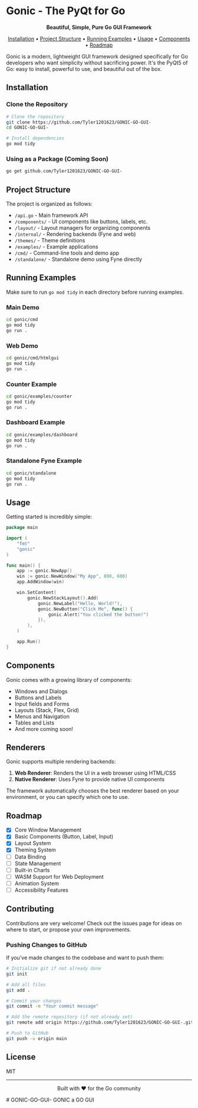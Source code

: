 # Gonic - The PyQt for Go

<p align="center">
  <strong>Beautiful, Simple, Pure Go GUI Framework</strong>
</p>

<p align="center">
  <a href="#installation">Installation</a> •
  <a href="#project-structure">Project Structure</a> •
  <a href="#running-examples">Running Examples</a> •
  <a href="#usage">Usage</a> •
  <a href="#components">Components</a> •
  <a href="#roadmap">Roadmap</a>
</p>

Gonic is a modern, lightweight GUI framework designed specifically for Go developers who want simplicity without sacrificing power. It's the PyQt5 of Go: easy to install, powerful to use, and beautiful out of the box.

## Installation

### Clone the Repository

```bash
# Clone the repository
git clone https://github.com/Tyler1201623/GONIC-GO-GUI-
cd GONIC-GO-GUI-

# Install dependencies 
go mod tidy
```

### Using as a Package (Coming Soon)

```bash
go get github.com/Tyler1201623/GONIC-GO-GUI-
```

## Project Structure

The project is organized as follows:

- `/api.go` - Main framework API
- `/components/` - UI components like buttons, labels, etc.
- `/layout/` - Layout managers for organizing components
- `/internal/` - Rendering backends (Fyne and web)
- `/themes/` - Theme definitions
- `/examples/` - Example applications
- `/cmd/` - Command-line tools and demo app
- `/standalone/` - Standalone demo using Fyne directly

## Running Examples

Make sure to run `go mod tidy` in each directory before running examples.

### Main Demo

```bash
cd gonic/cmd
go mod tidy
go run .
```

### Web Demo

```bash
cd gonic/cmd/htmlgui
go mod tidy
go run .
```

### Counter Example

```bash
cd gonic/examples/counter
go mod tidy
go run .
```

### Dashboard Example

```bash
cd gonic/examples/dashboard
go mod tidy
go run .
```

### Standalone Fyne Example

```bash
cd gonic/standalone
go mod tidy
go run .
```

## Usage

Getting started is incredibly simple:

```go
package main

import (
    "fmt"
    "gonic"
)

func main() {
    app := gonic.NewApp()
    win := gonic.NewWindow("My App", 800, 600)
    app.AddWindow(win)

    win.SetContent(
        gonic.NewStackLayout().Add(
            gonic.NewLabel("Hello, World!"),
            gonic.NewButton("Click Me", func() {
                gonic.Alert("You clicked the button!")
            }),
        ),
    )

    app.Run()
}
```

## Components

Gonic comes with a growing library of components:

- Windows and Dialogs
- Buttons and Labels
- Input fields and Forms
- Layouts (Stack, Flex, Grid)
- Menus and Navigation
- Tables and Lists
- And more coming soon!

## Renderers

Gonic supports multiple rendering backends:

1. **Web Renderer**: Renders the UI in a web browser using HTML/CSS
2. **Native Renderer**: Uses Fyne to provide native UI components

The framework automatically chooses the best renderer based on your environment, or you can specify which one to use.

## Roadmap

- [x] Core Window Management
- [x] Basic Components (Button, Label, Input)
- [x] Layout System
- [x] Theming System
- [ ] Data Binding
- [ ] State Management
- [ ] Built-in Charts
- [ ] WASM Support for Web Deployment
- [ ] Animation System
- [ ] Accessibility Features

## Contributing

Contributions are very welcome! Check out the issues page for ideas on where to start, or propose your own improvements.

### Pushing Changes to GitHub

If you've made changes to the codebase and want to push them:

```bash
# Initialize git if not already done
git init

# Add all files
git add .

# Commit your changes
git commit -m "Your commit message"

# Add the remote repository (if not already set)
git remote add origin https://github.com/Tyler1201623/GONIC-GO-GUI-.git

# Push to GitHub
git push -u origin main
```

## License

MIT

---

<p align="center">Built with ❤️ for the Go community</p> 
# GONIC-GO-GUI-
GONIC a GO GUI  
